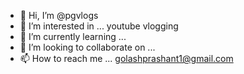 - 👋 Hi, I’m @pgvlogs
- 👀 I’m interested in ... youtube vlogging
- 🌱 I’m currently learning ...
- 💞️ I’m looking to collaborate on ...
- 📫 How to reach me ... golashprashant1@gmail.com

<!---
pgvlogs/pgvlogs is a ✨ special ✨ repository because its `README.md` (this file) appears on your GitHub profile.
You can click the Preview link to take a look at your changes.
--->
